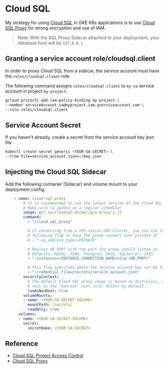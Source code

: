 # Cloud SQL

My strategy for using [Cloud SQL](https://cloud.google.com/sql) in GKE K8s applications is to use [Cloud SQL
Proxy](https://cloud.google.com/sql/docs/mysql/connect-kubernetes-engine) for strong encryption and use of IAM.

> Note: With the SQL Proxy Sidecar attached to your deployment, your database host will be `127.0.0.1`.

## Granting a service account role/cloudsql.client

In order to proxy Cloud SQL from a sidecar, the service account must have the `roles/cloudsql.client` role.

The following command assigns `roles/cloudsql.client` to `my-sa` service account in project `my-project`. 

```bash
gcloud projects add-iam-policy-binding my-project \
--member serviceAccount:sa@myproject.iam.gserviceaccount.com \
--role roles/cloudsql.client
```

## Service Account Secret

If you haven't already, create a secret from the service account key json file.

```bash
kubectl create secret generic <YOUR-SA-SECRET> \
--from-file=service_account.json=~/key.json
```

## Injecting the Cloud SQL Sidecar

Add the following container (Sidecar) and volume mount to your deployment config.

```yaml
    - name: cloud-sql-proxy
        # It is recommended to use the latest version of the Cloud SQL proxy
        # Make sure to update on a regular schedule!
        image: gcr.io/cloudsql-docker/gce-proxy:1.17
        command:
          - "/cloud_sql_proxy"

          # If connecting from a VPC-native GKE cluster, you can use the
          # following flag to have the proxy connect over private IP
          # - "-ip_address_types=PRIVATE"

          # Replace DB_PORT with the port the proxy should listen on
          # Defaults: MySQL: 3306, Postgres: 5432, SQLServer: 1433
          - "-instances=<INSTANCE_CONNECTION_NAME>=tcp:<DB_PORT>"

          # This flag specifies where the service account key can be found
          - "-credential_file=/secrets/service_account.json"
        securityContext:
          # The default Cloud SQL proxy image is based on distroless, which
          # runs as the "nonroot" user (uid: 65534) by default.
          runAsNonRoot: true
        volumeMounts:
        - name: <YOUR-SA-SECRET-VOLUME>
          mountPath: /secrets/
          readOnly: true
      volumes:
      - name: <YOUR-SA-SECRET-VOLUME>
        secret:
          secretName: <YOUR-SA-SECRET>
```

## Reference

- [Cloud SQL Project Access Control](https://cloud.google.com/sql/docs/mysql/project-access-control)
- [Cloud SQL Proxy](https://cloud.google.com/sql/docs/mysql/connect-kubernetes-engine)

